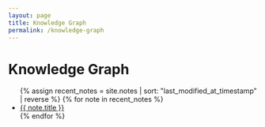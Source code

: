```yaml
---
layout: page
title: Knowledge Graph
permalink: /knowledge-graph
---
```


# Knowledge Graph

<ul>
  {% assign recent_notes = site.notes | sort: "last_modified_at_timestamp" | reverse %}
  {% for note in recent_notes %}
    <li>
      <a class="internal-link" href="{{ note.url }}">{{ note.title }}</a>
    </li>
  {% endfor %}
</ul>
